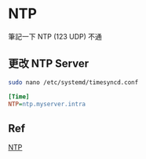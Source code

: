 # NTP

筆記一下 NTP (123 UDP) 不通

## 更改 NTP Server

```bash
sudo nano /etc/systemd/timesyncd.conf
```

```Ini
[Time]
NTP=ntp.myserver.intra
```

## Ref
[NTP](https://www.cnblogs.com/pipci/p/12833228.html)